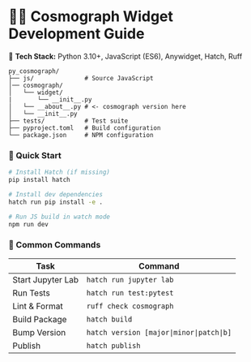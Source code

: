 # 🧑‍🚀 Cosmograph Widget Development Guide

🤖 **Tech Stack:** Python 3.10+, JavaScript (ES6), Anywidget, Hatch, Ruff

```text
py_cosmograph/
├── js/              # Source JavaScript
│── cosmograph/
│   └── widget/
|       └── __init__.py
│   └── __about__.py # <- cosmograph version here
│   └── __init__.py
├── tests/           # Test suite
├── pyproject.toml   # Build configuration
└── package.json     # NPM configuration
```

### 🚀 Quick Start
```bash
# Install Hatch (if missing)
pip install hatch

# Install dev dependencies
hatch run pip install -e .

# Run JS build in watch mode
npm run dev
```

### 🔄 Common Commands
| Task                | Command                      |
|---------------------|------------------------------|
| Start Jupyter Lab   | `hatch run jupyter lab`      |
| Run Tests           | `hatch run test:pytest`      |
| Lint & Format       | `ruff check cosmograph`  |
| Build Package       | `hatch build`            |
| Bump Version        | `hatch version [major\|minor\|patch\|b]` |
| Publish             | `hatch publish`          |
